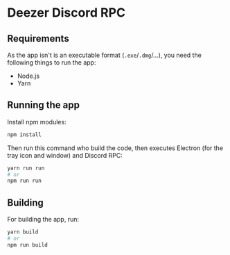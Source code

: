 # Deezer Discord RPC

## Requirements

As the app isn't is an executable format (`.exe`/`.dmg`/...), you need the following things to run the app:
* Node.js
* Yarn

## Running the app

Install npm modules:
```bash
npm install
```

Then run this command who build the code, then executes Electron (for the tray icon and window) and Discord RPC:
```bash
yarn run run
# or
npm run run
```

## Building

For building the app, run:

```bash
yarn build
# or
npm run build
```

